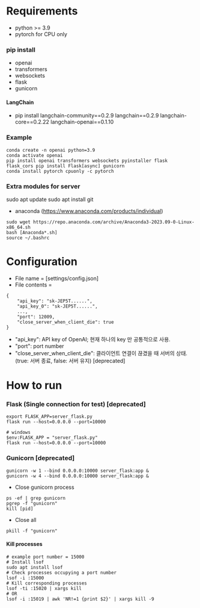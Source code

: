 # Requirements
- python >= 3.9
- pytorch for CPU only
### pip install
- openai
- transformers
- websockets
- flask
- gunicorn
#### LangChain
- pip install langchain-community==0.2.9 langchain==0.2.9 langchain-core==0.2.22 langchain-openai==0.1.10
### Example
```
conda create -n openai python=3.9
conda activate openai
pip install openai transformers websockets pyinstaller flask flask_cors pip install Flask[async] gunicorn
conda install pytorch cpuonly -c pytorch
```

### Extra modules for server
sudo apt update
sudo apt install git

- anaconda (https://www.anaconda.com/products/individual)
```
sudo wget https://repo.anaconda.com/archive/Anaconda3-2023.09-0-Linux-x86_64.sh
bash [Anaconda*.sh]
source ~/.bashrc
```

# Configuration
- File name = [settings/config.json]
- File contents = 
```
{
    "api_key": "sk-JEP5T......",
    "api_key_0": "sk-JEP5T......",
    ...,
    "port": 12009,
    "close_server_when_client_die": true 
}
```
- "api_key": API key of OpenAI; 현재 하나의 key 만 공통적으로 사용.
- "port": port number
- "close_server_when_client_die": 클라이언트 연결이 끊겼을 때 서버의 상태. (true: 서버 종료, false: 서버 유지) [deprecated]


# How to run
### Flask (Single connection for test) [deprecated]
```
export FLASK_APP=server_flask.py
flask run --host=0.0.0.0 --port=10000 

# windows
$env:FLASK_APP = "server_flask.py"
flask run --host=0.0.0.0 --port=10000 
```
### Gunicorn [deprecated]
```
gunicorn -w 1 --bind 0.0.0.0:10000 server_flask:app &
gunicorn -w 4 --bind 0.0.0.0:10000 server_flask:app &
```
- Close gunicorn process
```
ps -ef | grep gunicorn
pgrep -f "gunicorn"
kill [pid]
```
- Close all
```
pkill -f "gunicorn"
```
#### Kill processes
```
# example port number = 15000
# Install lsof
sudo apt install lsof
# Check processes occupying a port number
lsof -i :15000
# Kill corresponding processes
lsof -ti :15020 | xargs kill
# OR
lsof -i :15019 | awk 'NR!=1 {print $2}' | xargs kill -9
```